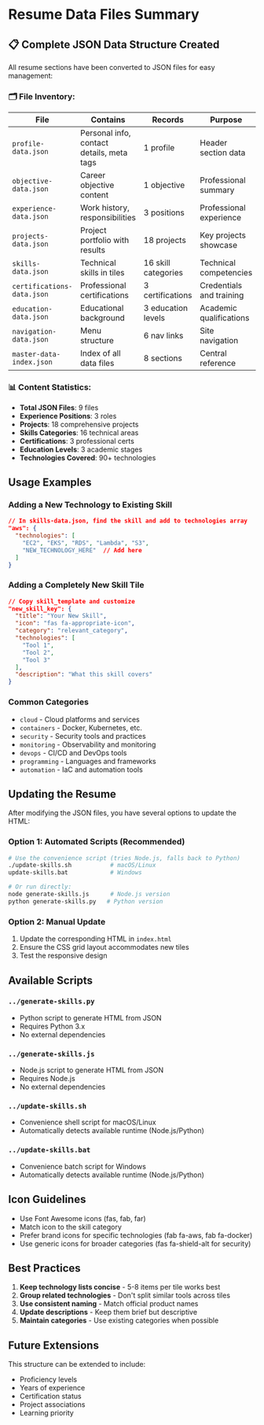 # Resume Data Files Summary

## 📋 **Complete JSON Data Structure Created**

All resume sections have been converted to JSON files for easy management:

### 🗂️ **File Inventory:**

| File | Contains | Records | Purpose |
|------|----------|---------|---------|
| `profile-data.json` | Personal info, contact details, meta tags | 1 profile | Header section data |
| `objective-data.json` | Career objective content | 1 objective | Professional summary |
| `experience-data.json` | Work history, responsibilities | 3 positions | Professional experience |
| `projects-data.json` | Project portfolio with results | 18 projects | Key projects showcase |
| `skills-data.json` | Technical skills in tiles | 16 skill categories | Technical competencies |
| `certifications-data.json` | Professional certifications | 3 certifications | Credentials and training |
| `education-data.json` | Educational background | 3 education levels | Academic qualifications |
| `navigation-data.json` | Menu structure | 6 nav links | Site navigation |
| `master-data-index.json` | Index of all data files | 8 sections | Central reference |

### 📊 **Content Statistics:**
- **Total JSON Files**: 9 files
- **Experience Positions**: 3 roles
- **Projects**: 18 comprehensive projects
- **Skills Categories**: 16 technical areas
- **Certifications**: 3 professional certs
- **Education Levels**: 3 academic stages
- **Technologies Covered**: 90+ technologies

## Usage Examples

### Adding a New Technology to Existing Skill
```json
// In skills-data.json, find the skill and add to technologies array
"aws": {
  "technologies": [
    "EC2", "EKS", "RDS", "Lambda", "S3",
    "NEW_TECHNOLOGY_HERE"  // Add here
  ]
}
```

### Adding a Completely New Skill Tile
```json
// Copy skill_template and customize
"new_skill_key": {
  "title": "Your New Skill",
  "icon": "fas fa-appropriate-icon",
  "category": "relevant_category",
  "technologies": [
    "Tool 1",
    "Tool 2", 
    "Tool 3"
  ],
  "description": "What this skill covers"
}
```

### Common Categories
- `cloud` - Cloud platforms and services
- `containers` - Docker, Kubernetes, etc.
- `security` - Security tools and practices
- `monitoring` - Observability and monitoring
- `devops` - CI/CD and DevOps tools
- `programming` - Languages and frameworks
- `automation` - IaC and automation tools

## Updating the Resume

After modifying the JSON files, you have several options to update the HTML:

### Option 1: Automated Scripts (Recommended)
```bash
# Use the convenience script (tries Node.js, falls back to Python)
./update-skills.sh           # macOS/Linux
update-skills.bat            # Windows

# Or run directly:
node generate-skills.js      # Node.js version
python generate-skills.py   # Python version
```

### Option 2: Manual Update
1. Update the corresponding HTML in `index.html`
2. Ensure the CSS grid layout accommodates new tiles
3. Test the responsive design

## Available Scripts

### `../generate-skills.py`
- Python script to generate HTML from JSON
- Requires Python 3.x
- No external dependencies

### `../generate-skills.js` 
- Node.js script to generate HTML from JSON
- Requires Node.js
- No external dependencies

### `../update-skills.sh`
- Convenience shell script for macOS/Linux
- Automatically detects available runtime (Node.js/Python)

### `../update-skills.bat`
- Convenience batch script for Windows
- Automatically detects available runtime (Node.js/Python)

## Icon Guidelines

- Use Font Awesome icons (fas, fab, far)
- Match icon to the skill category
- Prefer brand icons for specific technologies (fab fa-aws, fab fa-docker)
- Use generic icons for broader categories (fas fa-shield-alt for security)

## Best Practices

1. **Keep technology lists concise** - 5-8 items per tile works best
2. **Group related technologies** - Don't split similar tools across tiles
3. **Use consistent naming** - Match official product names
4. **Update descriptions** - Keep them brief but descriptive
5. **Maintain categories** - Use existing categories when possible

## Future Extensions

This structure can be extended to include:
- Proficiency levels
- Years of experience
- Certification status
- Project associations
- Learning priority
